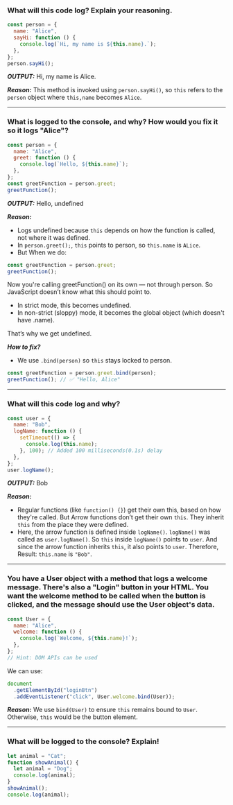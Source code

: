 ### What will this code log? Explain your reasoning.

```js
const person = {
  name: "Alice",
  sayHi: function () {
    console.log(`Hi, my name is ${this.name}.`);
  },
};
person.sayHi();
```

**_OUTPUT:_** Hi, my name is Alice.

**_Reason:_** This method is invoked using `person.sayHi()`, so `this` refers to the `person` object where `this,name` becomes `Alice`.

---

### What is logged to the console, and why? How would you fix it so it logs "Alice"?

```js
const person = {
  name: "Alice",
  greet: function () {
    console.log(`Hello, ${this.name}`);
  },
};
const greetFunction = person.greet;
greetFunction();
```

**_OUTPUT:_** Hello, undefined

**_Reason:_**

- Logs undefined because `this` depends on how the function is called, not where it was defined.
- In `person.greet();`, `this` points to person, so `this.name` is `ALice`.
- But When we do:

```js
const greetFunction = person.greet;
greetFunction();
```

Now you're calling greetFunction() on its own — not through person.
So JavaScript doesn’t know what this should point to.

- In strict mode, this becomes undefined.
- In non-strict (sloppy) mode, it becomes the global object (which doesn't have .name).

That’s why we get undefined.

**_How to fix?_**

- We use `.bind(person)` so `this` stays locked to person.

```js
const greetFunction = person.greet.bind(person);
greetFunction(); // ✅ "Hello, Alice"
```

---

### What will this code log and why?

```js
const user = {
  name: "Bob",
  logName: function () {
    setTimeout(() => {
      console.log(this.name);
    }, 100); // Added 100 milliseconds(0.1s) delay
  },
};
user.logName();
```

**_OUTPUT:_** Bob

**_Reason:_**

- Regular functions (like `function() {}`) get their own this, based on how they're called. But Arrow functions don’t get their own `this`. They inherit `this` from the place they were defined.
- Here, the arrow function is defined inside `logName()`. `logName()` was called as `user.logName()`. So `this` inside `logName()` points to `user`. And since the arrow function inherits `this`, it also points to `user`. Therefore, Result: `this.name` is `"Bob"`.

---

### You have a User object with a method that logs a welcome message. There's also a "Login" button in your HTML. You want the welcome method to be called when the button is clicked, and the message should use the User object's data.

```js
const User = {
  name: "Alice",
  welcome: function () {
    console.log(`Welcome, ${this.name}!`);
  },
};
// Hint: DOM APIs can be used
```

We can use:

```js
document
  .getElementById("loginBtn")
  .addEventListener("click", User.welcome.bind(User));
```

**_Reason:_**
We use `bind(User)` to ensure `this` remains bound to `User`. Otherwise, `this` would be the button element.

---

### What will be logged to the console? Explain!

```js
let animal = "Cat";
function showAnimal() {
  let animal = "Dog";
  console.log(animal);
}
showAnimal();
console.log(animal);
```

